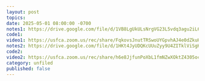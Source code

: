 ```yaml
---
layout: post
topics: 
date: 2025-05-01 08:00:00 -0700
notes1: https://drive.google.com/file/d/1VB8LgUkULsNrgVG23L5vdq3agu2iL6BW/view?usp=sharing
code1: 
video1: https://usfca.zoom.us/rec/share/FqkovsJnutTRSwoUYGpvhAJ4e0dZkuHMWgDTBVREv4dD-kIU9bZgw43o1Gcxuykm.d4J-41OL0NF_8mkX
notes2: https://drive.google.com/file/d/1HKt4JyUDQKcUUuZyy9U4ZITklViSgKGt/view?usp=sharing
code2: 
video2: https://usfca.zoom.us/rec/share/h6e8JjfunPoXbL1fmNZwXOktZ4305ocSRJLiyLSbEYt5UhCYOm78mVLn7GIMEnMX.FO2RzR6CIPRbLr8T
category: unfiled
published: false
---
```

